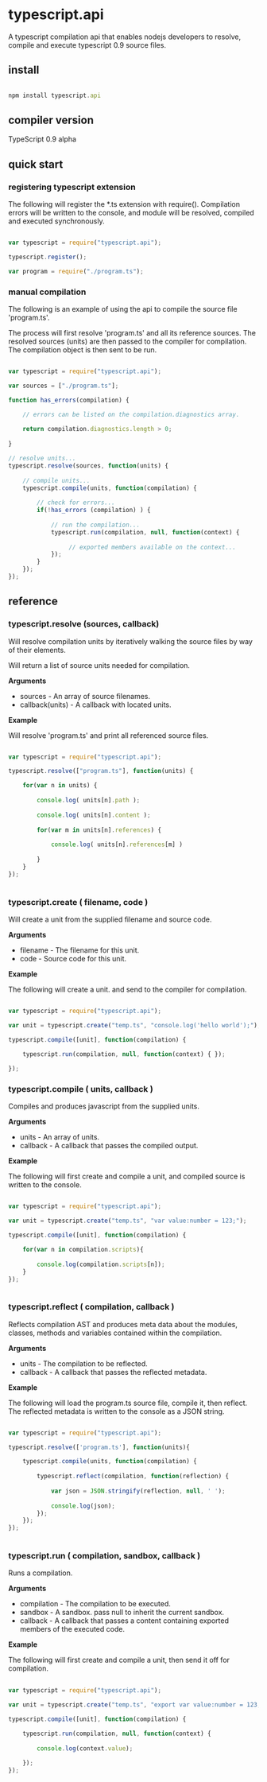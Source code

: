 # typescript.api

A typescript compilation api that enables nodejs developers to resolve, compile and execute typescript 0.9 source files. 

## install

```javascript

npm install typescript.api

```

## compiler version

TypeScript 0.9 alpha

## quick start

### registering typescript extension

The following will register the *.ts extension with require(). Compilation errors
will be written to the console, and module will be resolved, compiled and executed
synchronously.

```javascript

var typescript = require("typescript.api");

typescript.register();

var program = require("./program.ts");

```

### manual compilation

The following is an example of using the api to compile the source file 'program.ts'. 

The process will first resolve 'program.ts' and all its reference sources. The resolved 
sources (units) are then passed to the compiler for compilation. The compilation object
is then sent to be run.

```javascript

var typescript = require("typescript.api");

var sources = ["./program.ts"];

function has_errors(compilation) {

	// errors can be listed on the compilation.diagnostics array.
	
	return compilation.diagnostics.length > 0; 
	
}

// resolve units...
typescript.resolve(sources, function(units) {
	
	// compile units...
	typescript.compile(units, function(compilation) {
		
		// check for errors...
		if(!has_errors (compilation) ) {
			
			// run the compilation...
			typescript.run(compilation, null, function(context) {
			
				 // exported members available on the context...
			});
		}
	});
});

```

## reference

### typescript.resolve (sources, callback)

Will resolve compilation units by iteratively walking the source files by way of their
<reference path='#'> elements. 

Will return a list of source units needed for compilation.

__Arguments__

* sources - An array of source filenames. 
* callback(units) - A callback with located units.

__Example__

Will resolve 'program.ts' and print all referenced source files.

```javascript

var typescript = require("typescript.api");

typescript.resolve(["program.ts"], function(units) { 

	for(var n in units) {
	
		console.log( units[n].path );
		
		console.log( units[n].content );
		
		for(var m in units[n].references) {
		
			console.log( units[n].references[m] )
			
		}
	}
});
	
```

### typescript.create ( filename, code )

Will create a unit from the supplied filename and source code.

__Arguments__

* filename - The filename for this unit.
* code - Source code for this unit.

__Example__

The following will create a unit. and send to the compiler for compilation.

```javascript

var typescript = require("typescript.api");

var unit = typescript.create("temp.ts", "console.log('hello world');");

typescript.compile([unit], function(compilation) {

	typescript.run(compilation, null, function(context) { });
	
});

```

### typescript.compile ( units, callback )

Compiles and produces javascript from the supplied units.

__Arguments__

* units - An array of units. 
* callback - A callback that passes the compiled output.

__Example__

The following will first create and compile a unit, and compiled source is
written to the console.

```javascript

var typescript = require("typescript.api");

var unit = typescript.create("temp.ts", "var value:number = 123;");

typescript.compile([unit], function(compilation) {

	for(var n in compilation.scripts){
	
		console.log(compilation.scripts[n]);
	}
});
	
```

### typescript.reflect ( compilation, callback )

Reflects compilation AST and produces meta data about the modules, classes, 
methods and variables contained within the compilation. 

__Arguments__

* units - The compilation to be reflected. 
* callback - A callback that passes the reflected metadata.

__Example__

The following will load the program.ts source file, compile it, then reflect. The reflected
metadata is written to the console as a JSON string.

```javascript

var typescript = require("typescript.api");

typescript.resolve(['program.ts'], function(units){

	typescript.compile(units, function(compilation) {
		
		typescript.reflect(compilation, function(reflection) {
			
			var json = JSON.stringify(reflection, null, ' ');
			
			console.log(json);
		});
	});
});
	
```

### typescript.run ( compilation, sandbox, callback )

Runs a compilation. 

__Arguments__

* compilation - The compilation to be executed.
* sandbox - A sandbox. pass null to inherit the current sandbox.
* callback - A callback that passes a content containing exported 
		     members of the executed code. 

__Example__

The following will first create and compile a unit, then send it off
for compilation.

```javascript
	
var typescript = require("typescript.api");	

var unit = typescript.create("temp.ts", "export var value:number = 123;");

typescript.compile([unit], function(compilation) {

	typescript.run(compilation, null, function(context) { 
	
		console.log(context.value);
		
	});
});
	
```
